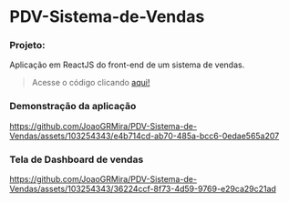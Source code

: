 # PDV-Sistema-de-Vendas
### Projeto:
Aplicação em ReactJS do front-end de um sistema de vendas.
> Acesse o código clicando [aqui!](https://github.com/JoaoGRMira/PDV-Sistema-de-Vendas/tree/main/aplicacao)

### Demonstração da aplicação
https://github.com/JoaoGRMira/PDV-Sistema-de-Vendas/assets/103254343/e4b714cd-ab70-485a-bcc6-0edae565a207

### Tela de Dashboard de vendas
https://github.com/JoaoGRMira/PDV-Sistema-de-Vendas/assets/103254343/36224ccf-8f73-4d59-9769-e29ca29c21ad
